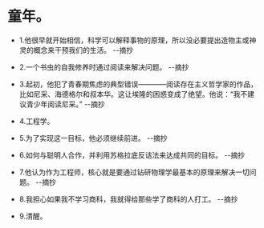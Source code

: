 # 童年。

- 1.他很早就开始相信，科学可以解释事物的原理，所以没必要提出造物主或神灵的概念来干预我们的生活。 --摘抄

- 2.一个书虫的自我修养时通过阅读来解决问题。 --摘抄

- 3.起初，他犯了青春期焦虑的典型错误————阅读存在主义哲学家的作品，比如尼采、海德格尔和叔本华。这让埃隆的困惑变成了绝望。他说：“我不建议青少年阅读尼采。” --摘抄

- 4.工程学。

- 5.为了实现这一目标，他必须继续前进。 --摘抄

- 6.如何与聪明人合作，并利用苏格拉底反诘法来达成共同的目标。 --摘抄

- 7.他认为作为工程师，核心就是要通过钻研物理学最基本的原理来解决一切问题。 --摘抄

- 8.我担心如果我不学习商科，我就得给那些学了商科的人打工。 --摘抄

- 9.清醒。
